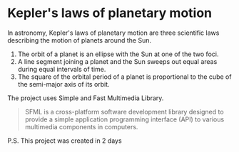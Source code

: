 # Kepler's laws of planetary motion

In astronomy, Kepler's laws of planetary motion are three scientific laws describing the motion of planets around the Sun.
1. The orbit of a planet is an ellipse with the Sun at one of the two foci.
2. A line segment joining a planet and the Sun sweeps out equal areas during equal intervals of time.
3. The square of the orbital period of a planet is proportional to the cube of the semi-major axis of its orbit.

The project uses Simple and Fast Multimedia Library.
>SFML is a cross-platform software development library designed to provide a simple application programming interface (API) to various multimedia components in computers.

P.S. This project was created in 2 days
